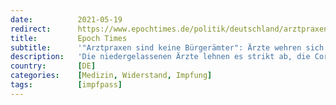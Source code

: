 ```yaml
---
date:          2021-05-19
redirect:      https://www.epochtimes.de/politik/deutschland/arztpraxen-sind-keine-buergeraemter-aerzte-wehren-sich-wegen-digitalen-impfpass-fuer-jeden-a3516675.html?telegram=1
title:         Epoch Times
subtitle:      '"Arztpraxen sind keine Bürgerämter": Ärzte wehren sich gegen digitalen Impfpass für jeden'
description:   'Die niedergelassenen Ärzte lehnen es strikt ab, die Corona-Immunisierung für alle Geimpften in den geplanten digitalen Impfpass einzutragen. “Die Arztpraxen sind keine Bürgerämter“, sagte der Vorsitzende der Kassenärztlichen Bundesvereinigung (KBV), …'
country:       [DE]
categories:    [Medizin, Widerstand, Impfung]
tags:          [impfpass]
---
```

